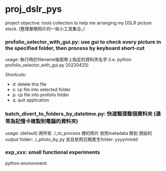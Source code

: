 # proj_dslr_pys

project objective: tools collection to help me arranging my DSLR picture stock. (整理單眼照片的一些小工具集合。)

### profolio_selector_with_gui.py: use gui to check every picture in the specified folder, then process by keyboard short-cut
usage: 執行時於filename後面帶上指定的資料夾名字 (i.e. python profolio_selector_with_gui.py 20220425)

Shortcuts: 
- d: delete this file
- s: cp file into selected folder
- p: cp file into profolio folder 
- q: quit application

### batch_divert_to_folders_by_datetime.py: 快速整理整個資料夾 (通常為記憶卡複製到電腦的資料夾)
usage: (default) 將所有 ./_to_process 裡的照片 依照metadata 移到 預設的output folder: ./_photo_by_py 
並且依照日期產生folder: yyyymmdd


### exp_xxx: small functional experiments

python environment: 


